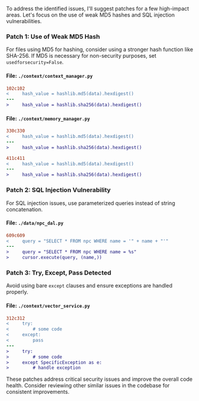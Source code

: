 To address the identified issues, I'll suggest patches for a few high-impact areas. Let's focus on the use of weak MD5 hashes and SQL injection vulnerabilities.

### Patch 1: Use of Weak MD5 Hash

For files using MD5 for hashing, consider using a stronger hash function like SHA-256. If MD5 is necessary for non-security purposes, set `usedforsecurity=False`.

#### File: `./context/context_manager.py`

```diff
102c102
<     hash_value = hashlib.md5(data).hexdigest()
---
>     hash_value = hashlib.sha256(data).hexdigest()
```

#### File: `./context/memory_manager.py`

```diff
330c330
<     hash_value = hashlib.md5(data).hexdigest()
---
>     hash_value = hashlib.sha256(data).hexdigest()

411c411
<     hash_value = hashlib.md5(data).hexdigest()
---
>     hash_value = hashlib.sha256(data).hexdigest()
```

### Patch 2: SQL Injection Vulnerability

For SQL injection issues, use parameterized queries instead of string concatenation.

#### File: `./data/npc_dal.py`

```diff
609c609
<     query = "SELECT * FROM npc WHERE name = '" + name + "'"
---
>     query = "SELECT * FROM npc WHERE name = %s"
>     cursor.execute(query, (name,))
```

### Patch 3: Try, Except, Pass Detected

Avoid using bare `except` clauses and ensure exceptions are handled properly.

#### File: `./context/vector_service.py`

```diff
312c312
<     try:
<         # some code
<     except:
<         pass
---
>     try:
>         # some code
>     except SpecificException as e:
>         # handle exception
```

These patches address critical security issues and improve the overall code health. Consider reviewing other similar issues in the codebase for consistent improvements.